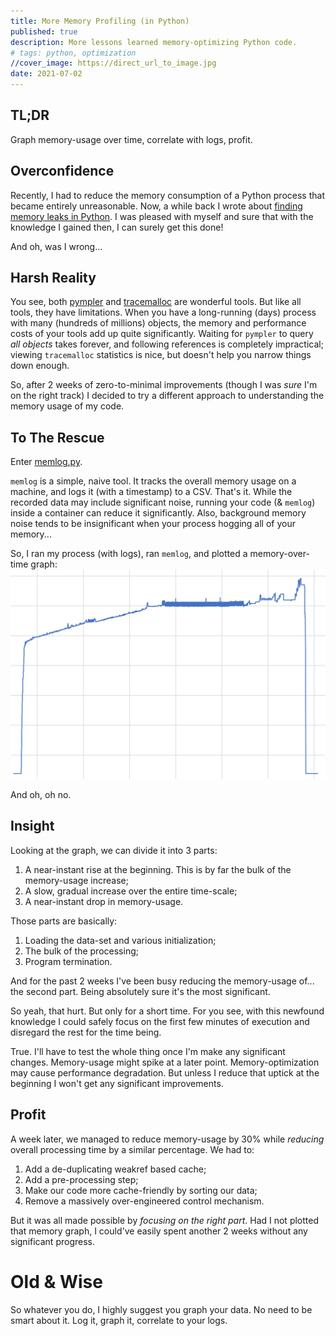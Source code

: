 ```yaml
---
title: More Memory Profiling (in Python)
published: true
description: More lessons learned memory-optimizing Python code.
# tags: python, optimization
//cover_image: https://direct_url_to_image.jpg
date: 2021-07-02
---
```


## TL;DR

Graph memory-usage over time, correlate with logs, profit.

## Overconfidence

Recently, I had to reduce the memory consumption of a Python process that became entirely unreasonable. Now, a while back I wrote about [finding memory leaks in Python](/posts/finding-a-memory-leak-in-my-python-code). I was pleased with myself and sure that with the knowledge I gained then, I can surely get this done!

And oh, was I wrong...

## Harsh Reality

You see, both [pympler](https://pympler.readthedocs.io/en/latest/) and [tracemalloc](https://docs.python.org/3/library/tracemalloc.html) are wonderful tools. But like all tools, they have limitations. When you have a long-running (days) process with many (hundreds of millions) objects, the memory and performance costs of your tools add up quite significantly. Waiting for `pympler` to query _all objects_ takes forever, and following references is completely impractical; viewing `tracemalloc` statistics is nice, but doesn't help you narrow things down enough.

So, after 2 weeks of zero-to-minimal improvements (though I was _sure_ I'm on the right track) I decided to try a different approach to understanding the memory usage of my code.

## To The Rescue

Enter [memlog.py](https://gist.github.com/tmr232/4a10e17ddf4aefcc0c94a15bdddc58f4).

`memlog` is a simple, naive tool. It tracks the overall memory usage on a machine, and logs it (with a timestamp) to a CSV. That's it. While the recorded data may include significant noise, running your code (& `memlog`) inside a container can reduce it significantly. Also, background memory noise tends to be insignificant when your process hogging all of your memory...

So, I ran my process (with logs), ran `memlog`, and plotted a memory-over-time graph:
![The image shows a graph of memory-usage over time. The graph shows a near-instant 4.5-unit rise at the start, then a slow 2-unit rise over a long time, then a near-instant decline back to 0 at the end.](/images/more-memory-profiling.png)

And oh, oh no.

## Insight

Looking at the graph, we can divide it into 3 parts:

1. A near-instant rise at the beginning. This is by far the bulk of the memory-usage increase;
2. A slow, gradual increase over the entire time-scale;
3. A near-instant drop in memory-usage.

Those parts are basically:

1. Loading the data-set and various initialization;
2. The bulk of the processing;
3. Program termination.

And for the past 2 weeks I've been busy reducing the memory-usage of... the second part. Being absolutely sure it's the most significant.

So yeah, that hurt. But only for a short time. For you see, with this newfound knowledge I could safely focus on the first few minutes of execution and disregard the rest for the time being.

True. I'll have to test the whole thing once I'm make any significant changes. Memory-usage might spike at a later point. Memory-optimization may cause performance degradation. But unless I reduce that uptick at the beginning I won't get any significant improvements.

## Profit

A week later, we managed to reduce memory-usage by 30% while _reducing_ overall processing time by a similar percentage. We had to:

1. Add a de-duplicating weakref based cache;
2. Add a pre-processing step;
3. Make our code more cache-friendly by sorting our data;
4. Remove a massively over-engineered control mechanism.

But it was all made possible by _focusing on the right part_. Had I not plotted that memory graph, I could've easily spent another 2 weeks without any significant progress.

# Old & Wise

So whatever you do, I highly suggest you graph your data. No need to be smart about it. Log it, graph it, correlate to your logs.